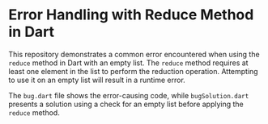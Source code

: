 # Error Handling with Reduce Method in Dart

This repository demonstrates a common error encountered when using the `reduce` method in Dart with an empty list. The `reduce` method requires at least one element in the list to perform the reduction operation. Attempting to use it on an empty list will result in a runtime error.

The `bug.dart` file shows the error-causing code, while `bugSolution.dart` presents a solution using a check for an empty list before applying the `reduce` method.